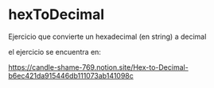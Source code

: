 # hexToDecimal
Ejercicio que convierte un hexadecimal (en string) a decimal 

el ejercicio se encuentra en:

https://candle-shame-769.notion.site/Hex-to-Decimal-b6ec421da915446db111073ab141098c
